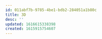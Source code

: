 ```yaml
---
id: 011abf7b-9785-4be1-bdb2-284051a1b80c
title: 3D
desc: ''
updated: 1616615338398
created: 1615915754607
---
```


